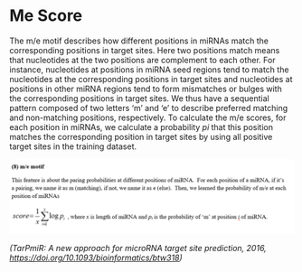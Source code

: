 # Me Score

The m/e motif describes how different positions in miRNAs match the corresponding positions in target sites. Here two positions match means that nucleotides at the two positions are complement to each other. For instance, nucleotides at positions in miRNA seed regions tend to match the nucleotides at the corresponding positions in target sites and nucleotides at positions in other miRNA regions tend to form mismatches or bulges with the corresponding positions in target sites. We thus have a sequential pattern composed of two letters ‘m’ and ‘e’ to describe preferred matching and non-matching positions, respectively. To calculate the m/e scores, for each position in miRNAs, we calculate a probability _pi_ that this position matches the corresponding position in target sites by using all positive target sites in the training dataset.

  ![](../images/me_motif.png)

_(TarPmiR: A new approach for microRNA target site prediction, 2016, https://doi.org/10.1093/bioinformatics/btw318)_
